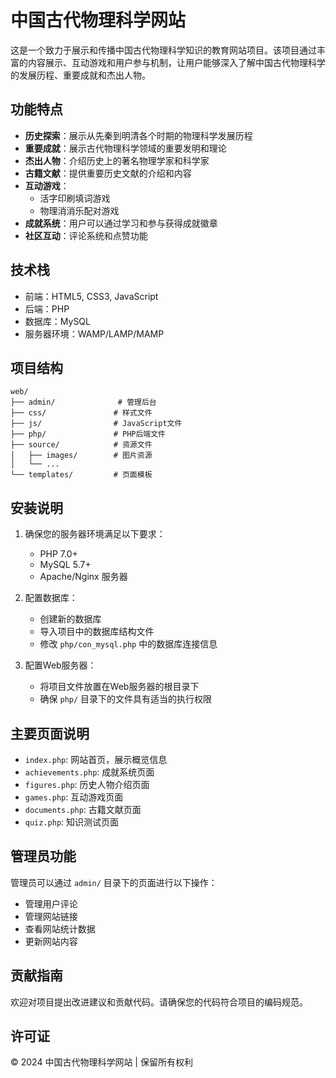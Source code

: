 # 中国古代物理科学网站

这是一个致力于展示和传播中国古代物理科学知识的教育网站项目。该项目通过丰富的内容展示、互动游戏和用户参与机制，让用户能够深入了解中国古代物理科学的发展历程、重要成就和杰出人物。

## 功能特点

- **历史探索**：展示从先秦到明清各个时期的物理科学发展历程
- **重要成就**：展示古代物理科学领域的重要发明和理论
- **杰出人物**：介绍历史上的著名物理学家和科学家
- **古籍文献**：提供重要历史文献的介绍和内容
- **互动游戏**：
  - 活字印刷填词游戏
  - 物理消消乐配对游戏
- **成就系统**：用户可以通过学习和参与获得成就徽章
- **社区互动**：评论系统和点赞功能

## 技术栈

- 前端：HTML5, CSS3, JavaScript
- 后端：PHP
- 数据库：MySQL
- 服务器环境：WAMP/LAMP/MAMP

## 项目结构

```
web/
├── admin/              # 管理后台
├── css/               # 样式文件
├── js/                # JavaScript文件
├── php/               # PHP后端文件
├── source/            # 资源文件
│   ├── images/        # 图片资源
│   └── ...
└── templates/         # 页面模板
```

## 安装说明

1. 确保您的服务器环境满足以下要求：
   - PHP 7.0+
   - MySQL 5.7+
   - Apache/Nginx 服务器

2. 配置数据库：
   - 创建新的数据库
   - 导入项目中的数据库结构文件
   - 修改 `php/con_mysql.php` 中的数据库连接信息

3. 配置Web服务器：
   - 将项目文件放置在Web服务器的根目录下
   - 确保 `php/` 目录下的文件具有适当的执行权限

## 主要页面说明

- `index.php`: 网站首页，展示概览信息
- `achievements.php`: 成就系统页面
- `figures.php`: 历史人物介绍页面
- `games.php`: 互动游戏页面
- `documents.php`: 古籍文献页面
- `quiz.php`: 知识测试页面

## 管理员功能

管理员可以通过 `admin/` 目录下的页面进行以下操作：
- 管理用户评论
- 管理网站链接
- 查看网站统计数据
- 更新网站内容

## 贡献指南

欢迎对项目提出改进建议和贡献代码。请确保您的代码符合项目的编码规范。

## 许可证

© 2024 中国古代物理科学网站 | 保留所有权利 